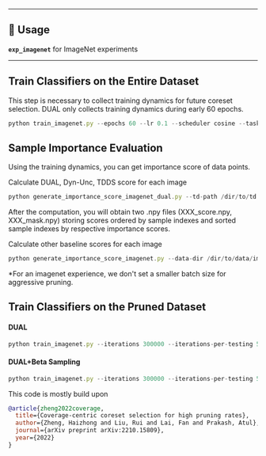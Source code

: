 
---
## 🚀 Usage  
**`exp_imagenet`** for ImageNet experiments  

---
## Train Classifiers on the Entire Dataset
This step is necessary to collect training dynamics for future coreset selection. DUAL only collects training dynamics during early 60 epochs.

```javascript
python train_imagenet.py --epochs 60 --lr 0.1 --scheduler cosine --task-name imagenet --base-dir /path/to/work-dir/imagenet/ --data-dir /dir/to/data/imagenet --network resnet34 --batch-size 256 --gpuid 0,1
```

## Sample Importance Evaluation
Using the training dynamics, you can get importance score of data points. 

Calculate DUAL, Dyn-Unc, TDDS score for each image
```javascript
python generate_importance_score_imagenet_dual.py --td-path /dir/to/td --save-path /path/to/save-dir
```
After the computation, you will obtain two .npy files (XXX_score.npy, XXX_mask.npy) storing scores ordered by sample indexes and sorted sample indexes by respective importance scores.

Calculate other baseline scores for each image
```javascript
python generate_importance_score_imagenet.py --data-dir /dir/to/data/imagenet --base-dir /path/to/work-dir/imagenet/ --task-name imagenet --data-score-path ./imagenet-data-score.pt
```

*For an imagenet experience, we don't set a smaller batch size for aggressive pruning. 

## Train Classifiers on the Pruned Dataset
#### DUAL
```javascript
python train_imagenet.py --iterations 300000 --iterations-per-testing 5000 --lr 0.1 --scheduler cosine --task-name dual --data-dir /dir/to/data/imagenet --base-dir /path/to/work-dir/imagenet/dual --coreset --coreset-mode dual --mask_npy_path save-path/mask_npy_path.npy --network resnet34 --batch-size 256 --coreset-ratio 0.1 --gpuid 0,1 --ignore-td
```

#### DUAL+Beta Sampling
```javascript
python train_imagenet.py --iterations 300000 --iterations-per-testing 5000 --lr 0.1 --scheduler cosine --task-name dual --data-dir /dir/to/data/imagenet --base-dir /path/to/work-dir/imagenet/dual --coreset --coreset-mode dual --mask_npy_path save-path/mask_npy_path.npy --score_npy_path save-path/score_npy_path.npy --probs_path save-path/target_probs.pt --network resnet34 --batch-size 256 --coreset-ratio 0.1 --gpuid 0,1 --ignore-td
```

This code is mostly build upon 
```bibtex
@article{zheng2022coverage,
  title={Coverage-centric coreset selection for high pruning rates},
  author={Zheng, Haizhong and Liu, Rui and Lai, Fan and Prakash, Atul},
  journal={arXiv preprint arXiv:2210.15809},
  year={2022}
}
```
